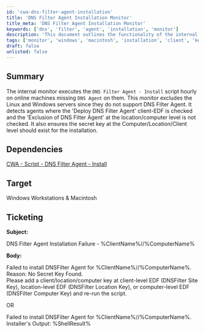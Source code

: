```yaml
---
id: 'cwa-dns-filter-agent-installation'
title: 'DNS Filter Agent Installation Monitor'
title_meta: 'DNS Filter Agent Installation Monitor'
keywords: ['dns', 'filter', 'agent', 'installation', 'monitor']
description: 'This document outlines the functionality of the internal monitor that executes the DNS Filter Agent installation script on eligible online machines. It details the conditions for installation, the dependencies, and the ticketing process for installation failures.'
tags: ['monitor', 'windows', 'macintosh', 'installation', 'client', 'key']
draft: false
unlisted: false
---
```

## Summary

The internal monitor executes the `DNS Filter Agent - Install` script hourly on online machines missing `DNS Agent` on them. This monitor excludes the Linux and Windows servers since they do not support DNS Filter Agent. It detects agents where the 'Deploy DNS Filter Agent' client-EDF is checked and the 'Exclusion of DNS Filter Agent' at the location/computer level is not checked. It also ensures the secret key at the Computer/Location/Client level should exist for the installation.

## Dependencies

[CWA - Script - DNS Filter Agent - Install](https://proval.itglue.com/DOC-5078775-15683983)

## Target

Windows Workstations & Macintosh

## Ticketing

**Subject:**

DNS Filter Agent Installation Failure - %ClientName%//%ComputerName%

**Body:**

Failed to install DNSFilter Agent for %ClientName%//%ComputerName%.  
Reason: No Secret Key Found.  
Please add a client/location/computer key at client-level EDF (DNSFilter Site Key), location-level EDF (DNSFilter Location Key), or computer-level EDF (DNSFilter Computer Key) and re-run the script.

OR

Failed to install DNSFilter Agent for %ClientName%//%ComputerName%.  
Installer's Output: %ShellResult%



